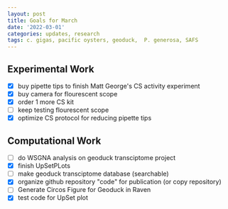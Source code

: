 ```yaml
---
layout: post
title: Goals for March
date: '2022-03-01'
categories: updates, research
tags: c. gigas, pacific oysters, geoduck,  P. generosa, SAFS
---
```


## Experimental Work 
- [x] buy pipette tips to finish Matt George's CS activity experiment
- [x] buy camera for flourescent scope
- [x] order 1 more CS kit
- [ ] keep testing flourescent scope
- [x] optimize CS protocol for reducing pipette tips 

## Computational Work
- [ ] do WSGNA analysis on geoduck transciptome project
- [x] finish UpSetPLots
- [ ] make geoduck transciptome database (searchable)
- [x] organize github repository "code" for publication (or copy repository) 
- [ ] Generate Circos Figure for Geoduck in Raven
- [x] test code for UpSet plot
